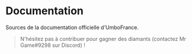# Documentation
Sources de la documentation officielle d'UmboFrance.

> N'hésitez pas à contribuer pour gagner des diamants (contactez Mr Game#9298 sur Discord) !
